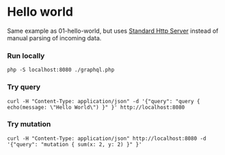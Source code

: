 # Hello world
Same example as 01-hello-world, but uses 
[Standard Http Server](http://webonyx.github.io/graphql-php/executing-queries/#using-server)
instead of manual parsing of incoming data.

### Run locally
```
php -S localhost:8080 ./graphql.php
```

### Try query
```
curl -H "Content-Type: application/json" -d '{"query": "query { echo(message: \"Hello World\") }" }' http://localhost:8080
```

### Try mutation
```
curl -H "Content-Type: application/json" http://localhost:8080 -d '{"query": "mutation { sum(x: 2, y: 2) }" }'
```
